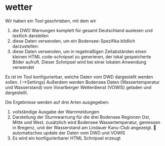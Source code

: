 # wetter
 
Wir haben  ein Tool geschrieben, mit dem wir
1.	die DWD Warnungen komplett für gesamt Deutschland auslesen und textlich darstellen
2.	diese Daten verwenden, um ein Bodensee-Spezifika bildlich darzustellen:
3.	diese Daten verwenden, um in regelmäßigen Zeitabständen einen kleinen HTML code-schnipsel zu generieren, der lokal gespeicherte Bilder aufruft. Dieser Schnipsel wird bei einer lokalen Anwendung verwendet
  
Es ist im Tool konfigurierbar, welche Daten vom DWD dargestellt werden sollen. (-->Settings)
Außerdem werden Bodensee Daten (Wassertemperatur und Wasserstand) vom Vorarlberger Wetterdienst (VOWIS) geladen und dargestellt.


Die Ergebnisse werden auf drei Arten ausgegeben:
1.	vollständige Ausgabe der Warnmeldungen
2.	Darstellung der Sturmwarnung für die drei Bodensee Regionen Ost, Mitte und West.
 zusätzlich wird Bodensee Wassertemperatur, gemessen in Bregenz, und der Wasserstand am Lindauer Kanu-Club angezeigt.  automatisches update der Daten vom DWD und VOWIS
3.	Es wird ein konfigurierbarer HTML Schnipsel erzeugt
